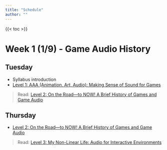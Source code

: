 ```yaml
---
title: "Schedule"
author: ""
---
```


{{< toc >}}

# Week 1 (1/9) - Game Audio History

## Tuesday

- Syllabus introduction
- [Level 1: AAA \(Animation, Art, Audio\): Making Sense of Sound for Games](../lectures/week-1/level-1/)

> Read: [Level 2: On the Road—to NOW! A Brief History of Games and Game Audio](https://learning.oreilly.com/library/view/the-essential-guide/9780415706704/xhtml/Ch02.xhtml)

## Thursday

- [Level 2: On the Road—to NOW! A Brief History of Games and Game Audio](../lectures/week-1/level-2/)

> Read: [Level 3: My Non-Linear Life: Audio for Interactive Environments](https://learning.oreilly.com/library/view/the-essential-guide/9780415706704/xhtml/Ch03.xhtml)

<!--
# Week 2 (1/16)

## Tuesday

- [Immersive and Spatial Audio](https://dsu-digital-sound-design.github.io/DAD-422-Audio-Production-III/pages/lectures/week-1/monday-8-23/immersive-spatial/)
- [Level 3: My Non-Linear Life: Audio for Interactive Environments](x-devonthink-item://018726C1-7E3F-4A32-B551-DCD1780C9040)
- See the

> Read: [Level 4: What Is Hip? Styles and Genres: Welcome to Acronym Hell](x-devonthink-item://23D22D35-AF1E-4EE1-ABAE-1BD00AA2D0A6?page=71)

## Thursday

- [Chapter 3 Quiz](x-devonthink-item://7E723DF0-C725-40F8-93D4-EE87E5CA1361)
- [Level 4: What Is Hip? Styles and Genres: Welcome to Acronym Hell](x-devonthink-item://2D22F132-372E-4D7B-9486-A2E38114F454)

> Read: [Level 5: Bleeps, Blops, Clicks, and Pops: Sound Design in Games](x-devonthink-item://23D22D35-AF1E-4EE1-ABAE-1BD00AA2D0A6?page=91)

# Week 3 (1/23) - Sound Design

## Tuesday

- [Chapter 4 Quiz](x-devonthink-item://F0825194-21FA-4171-A6DF-726F83A9E48C)
- [Level 5: Bleeps, Blops, Clicks, and Pops: Sound Design in Games](x-devonthink-item://47B7000B-B77C-4329-A992-E3518463F022)

> [Exercise 1: Source or create sounds given an asset list](x-devonthink-item://0111F33B-60F2-469D-9EC0-AA3831DDC4F6) - find or record these sounds
> DUE by the next class

## Thursday

- [Chapter 5 Quiz](x-devonthink-item://69D3B798-EA05-49DC-91AD-CA8919387C47)
- [How to make Haunting Horror Sound Effects for UI / interfaces (includes free sounds!)](https://www.youtube.com/watch?v=XqadaqdKBEQ) - with samples
- [UI with Vital](https://www.youtube.com/watch?v=2h5iOE7Txys) - synthesized

> [Exercise 2: UI Sound Library](x-devonthink-item://5426ACC1-5C17-4036-8924-98C11E0682AE) - DUE next Tuesday

> Read: [Level 7: Do you Hear That Voice in My Head? Voice-Over for Games](x-devonthink-item://23D22D35-AF1E-4EE1-ABAE-1BD00AA2D0A6?page=125)

# Week 4 (1/30)

## Tuesday

- Studio introduction/review
  - Demo recording voice
- [Level 7: Do you Hear That Voice in My Head? Voice-Over for Games](x-devonthink-item://DCA688F7-7B56-412B-8B0A-783E4CFEE92D)

> [Exercise 3: Voice Over](x-devonthink-item://06F112C5-23F1-4DE0-A3AE-5754AE2021FD) - DUE next Tuesday 2/7

## Thursday

- [Chapter 7 Quiz](x-devonthink-item://BA2EC564-3D79-42C6-99DB-BEB4462403E8)
- Example game scene redesign with sound effects, dialogue, if any, and music
- Using Hyper Light Drifter as an example - [ The Sound of Hyper Light Drifter: Part 1 ](https://www.youtube.com/watch?v=zgM2g2PXRLE&list=PL1v3sC61W4445DvI6GGrPAnzHnK-c9CGH&index=3)
- Also, look over the suggestions from Akash about setting up Reaper for game sound design

> [Project 1: Game Scene Remix](x-devonthink-item://58A0791F-9B45-48B6-9630-ED8C48A69F35) - resound design a short cut scene; DUE Tuesday 2/14

# Week 5 (2/6)

## Tuesday

- Creature sound design
  - [How to Make Monster Sounds with your Voice](https://youtu.be/7b6D3QQIpX8)
  - [Designing A Monster Roar With Balloons???](https://www.youtube.com/watch?v=SJsQLw1FuRI&t=40s)

> Sound design requests for the next class?

## Thursday

- [How to create Fire and Ice Magic Sound Effects - Sound Design Workshop with Chase Steele](https://www.youtube.com/watch?v=aedUJ_0o-go&t=654s)

> Read: [Level 6: Compose Yourself! The Art of Composing for Games](x-devonthink-item://23D22D35-AF1E-4EE1-ABAE-1BD00AA2D0A6?page=113)

# Week 6 (2/13) - Composing Music

## Tuesday

- [Level 6: Compose Yourself! The Art of Composing for Games](x-devonthink-item://F5F2DDD5-791D-4E27-9639-9DF470BEA300)
- More details: https://www.youtube.com/c/8bitMusicTheory

> Read: [Level 9: The Early Bird Gets the Worm: Preparing Your Audio](x-devonthink-item://23D22D35-AF1E-4EE1-ABAE-1BD00AA2D0A6?page=159)

## Thursday

- [Chapter 6](x-devonthink-item://1CE9096C-AF5A-4CCC-B134-A5D6A3325C43)
- [Interactive Game Music Basics in Reaper & Wwise - Demo by Carlos Eiene ](https://www.youtube.com/watch?v=wnJH022Z6Mg)
- [Level 9: The Early Bird Gets the Worm: Preparing Your Audio](x-devonthink-item://5EB49E4F-8487-4458-8382-15C35B140260)

> Read: [Level 10: ‘Silly Human…’: How Game Engines Think](x-devonthink-item://23D22D35-AF1E-4EE1-ABAE-1BD00AA2D0A6?page=167)

# Week 7 (2/20) - Audio Implementation

## Tuesday

- [Chapter 9 Quiz](x-devonthink-item://E74F318E-F691-401B-985F-0BA54A71FF52)
- Project 1 due - watch game clips in class
- [Level 10: ‘Silly Human…’: How Game Engines Think](x-devonthink-item://4767377B-0F49-4E80-9448-FE08484FBBB5)

> Read: [Level 8: Meet the Middleman: Understanding Audio Middleware](x-devonthink-item://23D22D35-AF1E-4EE1-ABAE-1BD00AA2D0A6?page=141)

## Thursday

- [Chapter 10 Quiz](x-devonthink-item://FAA6494E-0D1C-4803-AAF4-53E6418F29E2)
- [Level 8: Meet the Middleman: Understanding Audio Middleware](x-devonthink-item://23E390E6-A37E-41DF-AF8F-E0CF272E6491)

> Homework: Download and Install the Unity Hub and Wwise Launcher. Instructions here: [Game Audio with Unity and Wwise Part 1: Intro and Installation](x-devonthink-item://E8912CA4-3E85-4798-B77C-A1EC61126FCC?section=installation). It is VERY important to do this ahead of time. If we all try to download these simultaneously, the network will cry!

# Week 8 (2/27)

## Tuesday

- [Chapter 8 Quiz](x-devonthink-item://8C5472FE-52F8-4855-9A31-A0504FAAA223)
- [Game Audio with Unity and Wwise Part 1: Intro and Installation](x-devonthink-item://E8912CA4-3E85-4798-B77C-A1EC61126FCC)
- [Level 11: Unify My World: Audio in Unity 3D](x-devonthink-item://23D22D35-AF1E-4EE1-ABAE-1BD00AA2D0A6?page=179)

// TODO: take some notes on these videos to better understand what to do for projects

> Go [here](x-devonthink-item://203BCE38-5570-4868-BF4F-ED46C709689F?section=thesoundswewilluse) for instructions to download the sounds we'll use for our project. This collection si quite large, so you must download it before class.
> [Project 2: First Person actions in Wwise](x-devonthink-item://BF92422A-DDC8-462B-8668-4692381000EE) - DUE 3/21, after spring break

## Thursday

- [Part 2: Let there be Sound!](x-devonthink-item://203BCE38-5570-4868-BF4F-ED46C709689F)

# Week 9 (3/6)

## Tuesday

- [Part 3: Position, Attenuation, and Profiling](x-devonthink-item://8D30D068-B166-43D6-9FE6-E3ED19EC86BD)

## Thursday

[(116) Game Audio with Unity and Wwise Part 4: Random Containers, Switches and Basic Scripting - YouTube](https://www.youtube.com/watch?v=UH7OEm_g9Mg&list=PLzlEBXWjqM97U5rHMERc82sTXRBoSB_Fu&index=4)

> Another implementation project will be due at the end of week 12, one game scene including first-person actions, ambiance, etc. Make sure it covers all the elements we learned from the Wagner videos: random containers, switches, states, game states, blend containers, audio buses, mixing, and reverb zones. Use a scene from one of the example games you found.

# Week 10 (3/13)

- Spring Break - No Classes

# Week 11 (3/20)

## Tuesday

- Project 2 DUE

[(116) Game Audio with Unity and Wwise Part 5: Position Types, States, Game Parameters and Blend Containers - YouTube](https://www.youtube.com/watch?v=9HnVMWix0Sw&list=PLzlEBXWjqM97U5rHMERc82sTXRBoSB_Fu&index=5)

## Thursday

[(116) Game Audio with Unity and Wwise Part 6: Audio Buses, Mixing, and Reverb Zones - YouTube](https://www.youtube.com/watch?v=st9YiYqDWV0&list=PLzlEBXWjqM97U5rHMERc82sTXRBoSB_Fu&index=6)

# Week 12 (3/27)

## Tuesday

[(116) Game Audio with Unity and Wwise Part 7: Interactive Music - YouTube](https://www.youtube.com/watch?v=dPWLq48cBOo&list=PLzlEBXWjqM97U5rHMERc82sTXRBoSB_Fu&index=7)

## Thursday

- Project 3 DUE - present projects and play through a build of each project as a class.

# Week 13 (4/3) - Start final

## Tuesday

- Playtest games from the game design student's final projects.
- Give a few options from the more complex example games from other schools if the DSU ones are not finished enough.
- Pick a group of 3-4 and a game you would like to work on.
- Propose a section of the game that includes an appropriate difficulty level.

## Thursday

- Meet to work on projects
- Integrate Wwise and ReaWwise if we haven't already.

# Week 14 (4/10)

## Tuesday

- Meet to work on projects

## Thursday

- Meet to work on projects

# Week 15 (4/17)

## Tuesday

- Meet to work on projects

## Thursday

- Meet to work on projects

# Week 16 (4/24)

> Exam - Thursday, May 4th 1:00 - 3:00 pm -->
